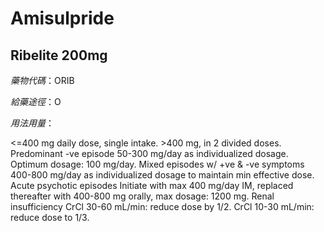 # Amisulpride

## Ribelite 200mg

*藥物代碼*：ORIB

*給藥途徑*：O

*用法用量*：

<=400 mg daily dose, single intake. >400 mg, in 2 divided doses. Predominant -ve episode 50-300 mg/day as individualized dosage. Optimum dosage: 100 mg/day. Mixed episodes w/ +ve & -ve symptoms 400-800 mg/day as individualized dosage to maintain min effective dose. Acute psychotic episodes Initiate with max 400 mg/day IM, replaced thereafter with 400-800 mg orally, max dosage: 1200 mg. Renal insufficiency CrCl 30-60 mL/min: reduce dose by 1/2. CrCl 10-30 mL/min: reduce dose to 1/3.

